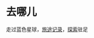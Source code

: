 # 去哪儿<a href="/trip/"><Badge type="tip" text="旅行主页↗" /></a>

走过蓝色星球，[旅途记录](./travelogue/)，[探索](./explore)驻足

<script setup>
import ACardLinks from '../.vitepress/components/ACardLinks.vue'

import { TRIP_DATA } from '../.vitepress/data/trip/place'
</script>

<ACardLinks v-for="{title, items} in TRIP_DATA" :title="title" :items="items"/>
